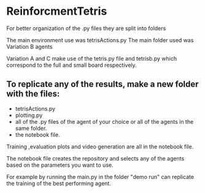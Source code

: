 # ReinforcmentTetris

For better organization of the .py files they are split into folders

The main environment use was tetrisActions.py
The main folder used was Variation B agents

Variation A and C make use of the tetris.py file and tetrisb.py which correspond to the full and small board respectively.

## To replicate any of the results, make a new folder with the files:
 - tetrisActions.py
 - plotting.py
 - all of the .py files of the agent of your choice or all of the agents in the same folder.
 - the notebook file.

Training ,evaluation plots and video generation are all in the notebook file.

The notebook file creates the repository and selects any of the agents based on the parameters you want to use.

For example by running the main.py in the folder "demo run" can replicate the training of the best performing agent.
